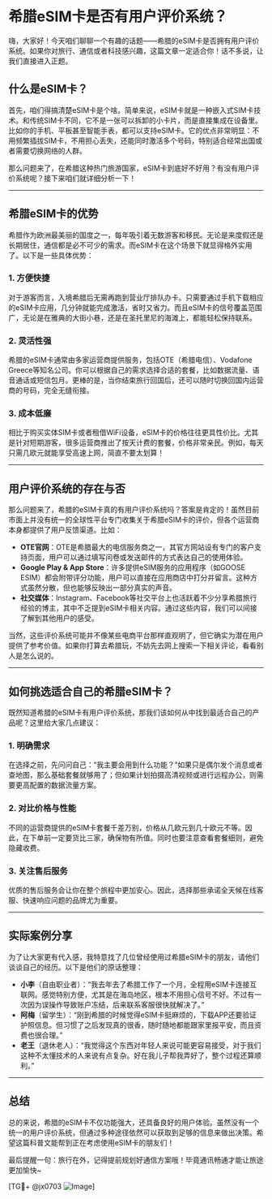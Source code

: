 # 希腊eSIM卡是否有用户评价系统？

嗨，大家好！今天咱们聊聊一个有趣的话题——希腊的eSIM卡是否拥有用户评价系统。如果你对旅行、通信或者科技感兴趣，这篇文章一定适合你！话不多说，让我们直接进入正题。

## 什么是eSIM卡？

首先，咱们得搞清楚eSIM卡是个啥。简单来说，eSIM卡就是一种嵌入式SIM卡技术。和传统SIM卡不同，它不是一张可以拆卸的小卡片，而是直接集成在设备里。比如你的手机、平板甚至智能手表，都可以支持eSIM卡。它的优点非常明显：不用频繁插拔SIM卡，不用担心丢失，还能同时激活多个号码，特别适合经常出国或者需要切换网络的人群。

那么问题来了，在希腊这种热门旅游国家，eSIM卡到底好不好用？有没有用户评价系统呢？接下来咱们就详细分析一下！

---

## 希腊eSIM卡的优势

希腊作为欧洲最美丽的国度之一，每年吸引着无数游客和移民。无论是来度假还是长期居住，通信都是必不可少的需求。而eSIM卡在这个场景下就显得格外实用了。以下是一些具体优势：

### 1. **方便快捷**
对于游客而言，入境希腊后无需再跑到营业厅排队办卡。只需要通过手机下载相应的eSIM卡应用，几分钟就能完成激活，省时又省力。而且eSIM卡的信号覆盖范围广，无论是在雅典的大街小巷，还是在圣托里尼的海滩上，都能轻松保持联系。

### 2. **灵活性强**
希腊的eSIM卡通常由多家运营商提供服务，包括OTE（希腊电信）、Vodafone Greece等知名公司。你可以根据自己的需求选择合适的套餐，比如数据流量、语音通话或短信包月。更棒的是，当你结束旅行回国后，还可以随时切换回国内运营商的号码，完全无缝衔接。

### 3. **成本低廉**
相比于购买实体SIM卡或者租借WiFi设备，eSIM卡的价格往往更具性价比。尤其是针对短期游客，很多运营商推出了按天计费的套餐，价格非常亲民。例如，每天只需几欧元就能享受高速上网，简直不要太划算！

---

## 用户评价系统的存在与否

那么问题来了，希腊的eSIM卡真的有用户评价系统吗？答案是肯定的！虽然目前市面上并没有统一的全球性平台专门收集关于希腊eSIM卡的评价，但各个运营商本身都提供了用户反馈渠道。比如：

- **OTE官网**：OTE是希腊最大的电信服务商之一，其官方网站设有专门的客户支持页面，用户可以通过填写问卷或发送邮件的方式表达自己的使用体验。
- **Google Play & App Store**：许多提供eSIM服务的应用程序（如GOOSE ESIM）都会附带评分功能，用户可以直接在应用商店中打分并留言。这种方式虽然分散，但也能够反映出一部分真实的声音。
- **社交媒体**：Instagram、Facebook等社交平台上也活跃着不少分享希腊旅行经验的博主，其中不乏提到eSIM卡相关内容。通过这些内容，我们可以间接了解到其他用户的感受。

当然，这些评价系统可能并不像某些电商平台那样直观明了，但它确实为潜在用户提供了参考价值。如果你打算去希腊玩，不妨先去网上搜索一下相关评论，看看别人是怎么说的。

---

## 如何挑选适合自己的希腊eSIM卡？

既然知道希腊的eSIM卡有用户评价系统，那我们该如何从中找到最适合自己的产品呢？这里给大家几点建议：

### 1. **明确需求**
在选择之前，先问问自己：“我主要会用到什么功能？”如果只是偶尔发个消息或者查地图，那么基础套餐就够用了；但如果计划拍摄高清视频或进行远程办公，则需要更高配置的数据流量方案。

### 2. **对比价格与性能**
不同的运营商提供的eSIM卡套餐千差万别，价格从几欧元到几十欧元不等。因此，在下单前一定要货比三家，确保物有所值。同时也要注意查看套餐细则，避免隐藏收费。

### 3. **关注售后服务**
优质的售后服务会让你在整个旅程中更加安心。因此，选择那些承诺全天候在线客服、快速响应问题的品牌尤为重要。

---

## 实际案例分享

为了让大家更有代入感，我特意找了几位曾经使用过希腊eSIM卡的朋友，请他们谈谈自己的经历。以下是他们的原话整理：

- **小李**（自由职业者）：“我去年去了希腊工作了一个月，全程用eSIM卡连接互联网。感觉特别方便，尤其是在海岛地区，根本不用担心信号不好。不过有一次因为误操作导致账户冻结，后来联系客服很快就解决了。”
- **阿梅**（留学生）：“刚到希腊的时候觉得eSIM卡挺麻烦的，下载APP还要验证护照信息。但习惯了之后发现真的很香，随时随地都能跟家里报平安，而且资费也很合理。”
- **老王**（退休老人）：“我觉得这个东西对年轻人来说可能更容易接受，对于我们这种不太懂技术的人来说有点复杂。好在我儿子帮我弄好了，整个过程还算顺利。”

---

## 总结

总的来说，希腊的eSIM卡不仅功能强大，还具备良好的用户体验。虽然没有一个统一的用户评价系统，但通过多种途径依然可以获取到足够的信息来做出决策。希望这篇科普文能帮到正在考虑使用eSIM卡的朋友们！

最后提醒一句：旅行在外，记得提前规划好通信方案哦！毕竟通讯畅通才能让旅途更加愉快~

[TG💪+ @jx0703 ![Image](https://github.com/user-attachments/assets/dbca1d08-cadb-493c-b0ec-ad6f7a83f270)]